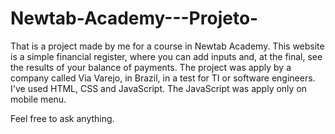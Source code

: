 # Newtab-Academy---Projeto-
That is a project made by me for a course in Newtab Academy.
This website is a simple financial register, where you can add inputs and, at the final, see the results of your balance of payments.
The project was apply by a company called Via Varejo, in Brazil, in a test for TI or software engineers.
I've used HTML, CSS and JavaScript. The JavaScript was apply only on mobile menu.

Feel free to ask anything.
